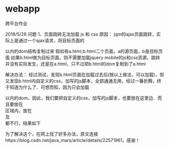 # webapp
跨平台作业

2018/5/28
问题
1、页面跳转无法加载 js 和 css
原因：
jqm的ajax页面跳转，实际上是通过一个ajax请求，将目标页面的 <div data-role="page" > </div>以内的dom结构复制过来
假如有a.html,b.html二个页面，a的源页面，b是目标页面
如果b.html做为目标页面，则不需要加载jquery mobile的js和css资源，跳转并没有实际发生，还是在a.html，只不过把b.html的dom复制到了a.html

解决办法：
经过测试，发现b.html页面在加载过去后(按以上做法，可以加载)，但又发现b.html内自定义的css，加写的js脚本，全部通通无用，经过一番折腾，终于知道为什么了．可想而知，因为只会加载 <div data-role="page"></div>以内的dom，因此，我们要把自定义的css，加写的js脚本，也要放在这里边．而且要放在<div  data-role="content" ></div>区域内，放在<div  data-role="header" ></div>及<div  data-role="footer" ></div>都不行，结果如下


为了解决这个，在网上找了好多办法，原文连接https://blog.csdn.net/java_mars/article/details/22571961，感谢！
